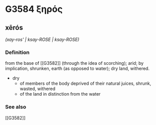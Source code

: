 # G3584 ξηρός

## xērós

_(xay-ros' | ksay-ROSE | ksay-ROSE)_

### Definition

from the base of [[G3582]] (through the idea of scorching); arid; by implication, shrunken, earth (as opposed to water); dry land, withered.

- dry
  - of members of the body deprived of their natural juices, shrunk, wasted, withered
  - of the land in distinction from the water

### See also

[[G3582]]

